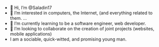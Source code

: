 - 👋 Hi, I’m @Saladin17
- 👀 I’m interested in computers, the Internet, (and everything related to them. ...
- 🌱 I’m currently learning to be a software engineer, web developer.
- 💞️ I’m looking to collaborate on  the creation of joint projects (websites, mobile applications)
- I am a sociable, quick-witted, and promising young man.

